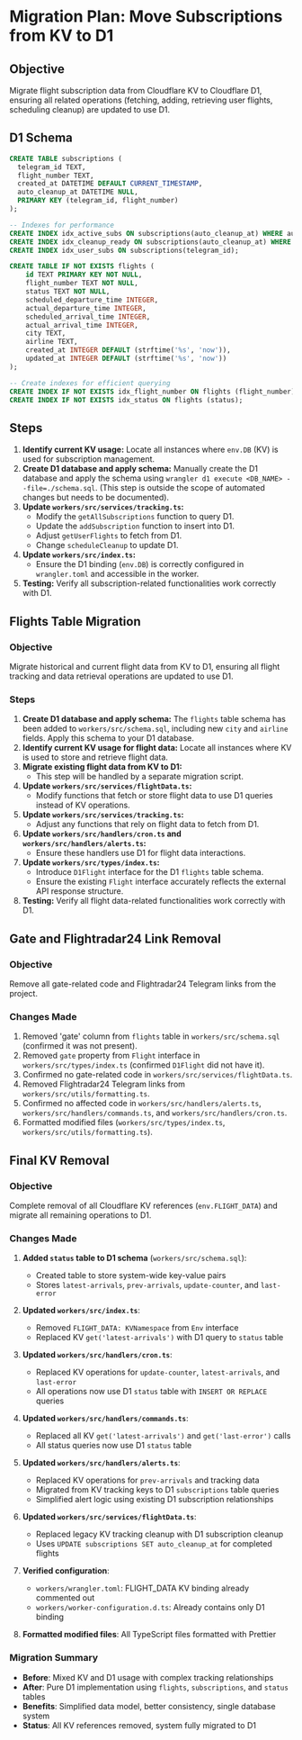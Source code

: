 # Migration Plan: Move Subscriptions from KV to D1

## Objective

Migrate flight subscription data from Cloudflare KV to Cloudflare D1, ensuring all related operations (fetching, adding, retrieving user flights, scheduling cleanup) are updated to use D1.

## D1 Schema

```sql
CREATE TABLE subscriptions (
  telegram_id TEXT,
  flight_number TEXT,
  created_at DATETIME DEFAULT CURRENT_TIMESTAMP,
  auto_cleanup_at DATETIME NULL,
  PRIMARY KEY (telegram_id, flight_number)
);

-- Indexes for performance
CREATE INDEX idx_active_subs ON subscriptions(auto_cleanup_at) WHERE auto_cleanup_at IS NULL;
CREATE INDEX idx_cleanup_ready ON subscriptions(auto_cleanup_at) WHERE auto_cleanup_at IS NOT NULL;
CREATE INDEX idx_user_subs ON subscriptions(telegram_id);
```

```sql
CREATE TABLE IF NOT EXISTS flights (
    id TEXT PRIMARY KEY NOT NULL,
    flight_number TEXT NOT NULL,
    status TEXT NOT NULL,
    scheduled_departure_time INTEGER,
    actual_departure_time INTEGER,
    scheduled_arrival_time INTEGER,
    actual_arrival_time INTEGER,
    city TEXT,
    airline TEXT,
    created_at INTEGER DEFAULT (strftime('%s', 'now')),
    updated_at INTEGER DEFAULT (strftime('%s', 'now'))
);

-- Create indexes for efficient querying
CREATE INDEX IF NOT EXISTS idx_flight_number ON flights (flight_number);
CREATE INDEX IF NOT EXISTS idx_status ON flights (status);
```

## Steps

1.  **Identify current KV usage:** Locate all instances where `env.DB` (KV) is used for subscription management.
2.  **Create D1 database and apply schema:** Manually create the D1 database and apply the schema using `wrangler d1 execute <DB_NAME> --file=./schema.sql`. (This step is outside the scope of automated changes but needs to be documented).
3.  **Update `workers/src/services/tracking.ts`:**
    - Modify the `getAllSubscriptions` function to query D1.
    - Update the `addSubscription` function to insert into D1.
    - Adjust `getUserFlights` to fetch from D1.
    - Change `scheduleCleanup` to update D1.
4.  **Update `workers/src/index.ts`:**
    - Ensure the D1 binding (`env.DB`) is correctly configured in `wrangler.toml` and accessible in the worker.
5.  **Testing:** Verify all subscription-related functionalities work correctly with D1.

## Flights Table Migration

### Objective

Migrate historical and current flight data from KV to D1, ensuring all flight tracking and data retrieval operations are updated to use D1.

### Steps

1.  **Create D1 database and apply schema:** The `flights` table schema has been added to `workers/src/schema.sql`, including new `city` and `airline` fields. Apply this schema to your D1 database.
2.  **Identify current KV usage for flight data:** Locate all instances where KV is used to store and retrieve flight data.
3.  **Migrate existing flight data from KV to D1:**
    - This step will be handled by a separate migration script.
4.  **Update `workers/src/services/flightData.ts`:**
    - Modify functions that fetch or store flight data to use D1 queries instead of KV operations.
5.  **Update `workers/src/services/tracking.ts`:**
    - Adjust any functions that rely on flight data to fetch from D1.
6.  **Update `workers/src/handlers/cron.ts` and `workers/src/handlers/alerts.ts`:**
    - Ensure these handlers use D1 for flight data interactions.
7.  **Update `workers/src/types/index.ts`:**
    - Introduce `D1Flight` interface for the D1 `flights` table schema.
    - Ensure the existing `Flight` interface accurately reflects the external API response structure.
8.  **Testing:** Verify all flight data-related functionalities work correctly with D1.

## Gate and Flightradar24 Link Removal

### Objective

Remove all gate-related code and Flightradar24 Telegram links from the project.

### Changes Made

1.  Removed 'gate' column from `flights` table in `workers/src/schema.sql` (confirmed it was not present).
2.  Removed `gate` property from `Flight` interface in `workers/src/types/index.ts` (confirmed `D1Flight` did not have it).
3.  Confirmed no gate-related code in `workers/src/services/flightData.ts`.
4.  Removed Flightradar24 Telegram links from `workers/src/utils/formatting.ts`.
5.  Confirmed no affected code in `workers/src/handlers/alerts.ts`, `workers/src/handlers/commands.ts`, and `workers/src/handlers/cron.ts`.
6.  Formatted modified files (`workers/src/types/index.ts`, `workers/src/utils/formatting.ts`).

## Final KV Removal

### Objective

Complete removal of all Cloudflare KV references (`env.FLIGHT_DATA`) and migrate all remaining operations to D1.

### Changes Made

1.  **Added `status` table to D1 schema** (`workers/src/schema.sql`):
    - Created table to store system-wide key-value pairs
    - Stores `latest-arrivals`, `prev-arrivals`, `update-counter`, and `last-error`

2.  **Updated `workers/src/index.ts`**:
    - Removed `FLIGHT_DATA: KVNamespace` from `Env` interface
    - Replaced KV `get('latest-arrivals')` with D1 query to `status` table

3.  **Updated `workers/src/handlers/cron.ts`**:
    - Replaced KV operations for `update-counter`, `latest-arrivals`, and `last-error`
    - All operations now use D1 `status` table with `INSERT OR REPLACE` queries

4.  **Updated `workers/src/handlers/commands.ts`**:
    - Replaced all KV `get('latest-arrivals')` and `get('last-error')` calls
    - All status queries now use D1 `status` table

5.  **Updated `workers/src/handlers/alerts.ts`**:
    - Replaced KV operations for `prev-arrivals` and tracking data
    - Migrated from KV tracking keys to D1 `subscriptions` table queries
    - Simplified alert logic using existing D1 subscription relationships

6.  **Updated `workers/src/services/flightData.ts`**:
    - Replaced legacy KV tracking cleanup with D1 subscription cleanup
    - Uses `UPDATE subscriptions SET auto_cleanup_at` for completed flights

7.  **Verified configuration**:
    - `workers/wrangler.toml`: FLIGHT_DATA KV binding already commented out
    - `workers/worker-configuration.d.ts`: Already contains only D1 binding

8.  **Formatted modified files**: All TypeScript files formatted with Prettier

### Migration Summary

- **Before**: Mixed KV and D1 usage with complex tracking relationships
- **After**: Pure D1 implementation using `flights`, `subscriptions`, and `status` tables
- **Benefits**: Simplified data model, better consistency, single database system
- **Status**: All KV references removed, system fully migrated to D1
